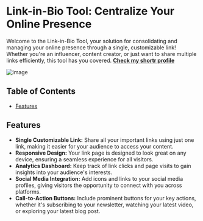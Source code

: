 # Link-in-Bio Tool: Centralize Your Online Presence

Welcome to the Link-in-Bio Tool, your solution for consolidating and managing your online presence through a single, customizable link! Whether you're an influencer, content creator, or just want to share multiple links efficiently, this tool has you covered.
**[Check my shortr profile](https://shortr.in/thakurthegr8)**

![image](https://github.com/thakurthegr8/linkify/assets/68949544/3b170b7c-5810-4808-b59a-1dba8d3a0783)

## Table of Contents

- [Features](#features)

## Features

- **Single Customizable Link:** Share all your important links using just one link, making it easier for your audience to access your content.
- **Responsive Design:** Your link page is designed to look great on any device, ensuring a seamless experience for all visitors.
- **Analytics Dashboard:** Keep track of link clicks and page visits to gain insights into your audience's interests.
- **Social Media Integration:** Add icons and links to your social media profiles, giving visitors the opportunity to connect with you across platforms.
- **Call-to-Action Buttons:** Include prominent buttons for your key actions, whether it's subscribing to your newsletter, watching your latest video, or exploring your latest blog post.

